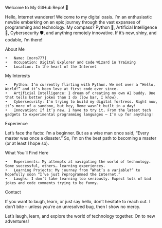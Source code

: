 Welcome to My GitHub Repo! 🎉

Hello, Internet wanderer! Welcome to my digital oasis. I’m an enthusiastic newbie embarking on an epic journey through the vast expanses of programming and technology. My compass? Python 🐍, Artificial Intelligence 🤖, Cybersecurity 🛡️, and anything remotely innovative. If it’s new, shiny, and codable, I’m there!

About Me

	•	Name: [moro777]
	•	Occupation: Digital Explorer and Code Wizard in Training
	•	Location: In the heart of the Internet

My Interests

	•	Python: I’m currently flirting with Python. We met over a “Hello, World!” and it’s been love at first code ever since.
	•	Artificial Intelligence: I dream of creating my own AI buddy. One that tells better jokes than I do (low bar, I know).
	•	Cybersecurity: I’m trying to build my digital fortress. Right now, it’s more of a sandbox, but hey, Rome wasn’t built in a day!
	•	Innovation: If it’s new, I have to try it. From the latest tech gadgets to experimental programming languages – I’m up for anything!

Experience

Let’s face the facts: I’m a beginner. But as a wise man once said, “Every master was once a disaster.” So, I’m on the best path to becoming a master (or at least I hope so).

What You’ll Find Here

	•	Experiments: My attempts at navigating the world of technology. Some successful, others… learning experiences.
	•	Learning Projects: My journey from “What’s a variable?” to hopefully soon “I’ve just reprogrammed the Internet.”
	•	Laughs: I don’t take learning too seriously. Expect lots of bad jokes and code comments trying to be funny.

Contact

If you want to laugh, learn, or just say hello, don’t hesitate to reach out. I don’t bite – unless you’re an unresolved bug, then I show no mercy.

Let’s laugh, learn, and explore the world of technology together. On to new adventures!

